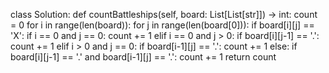 class Solution:
    def countBattleships(self, board: List[List[str]]) -> int:
        count = 0
        for i in range(len(board)):
            for j in range(len(board[0])):
                if board[i][j] == 'X':
                    if i == 0 and j == 0:
                        count += 1
                    elif i == 0 and j > 0:
                        if board[i][j-1] == '.':
                            count += 1
                    elif i > 0 and j == 0:
                        if board[i-1][j] == '.':
                            count += 1
                    else:
                        if board[i][j-1] == '.' and board[i-1][j] == '.':
                            count += 1
        return count
